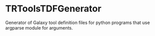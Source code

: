 # TRToolsTDFGenerator
Generator of Galaxy tool definition files for python programs that use argparse module for arguments.
